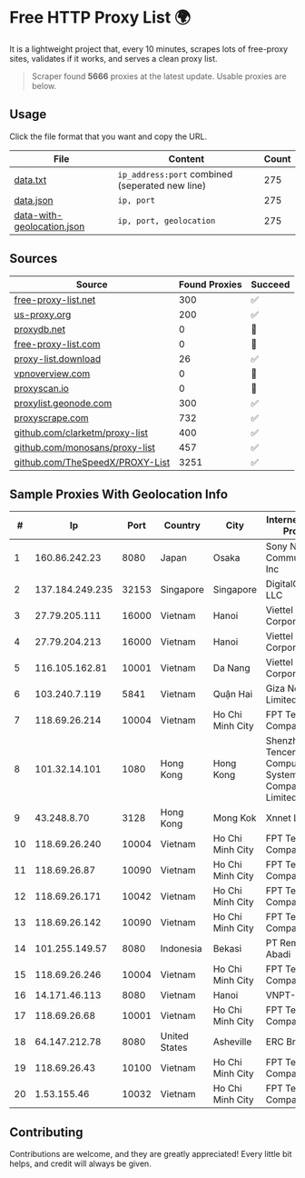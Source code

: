 
# Free HTTP Proxy List 🌍

It is a lightweight project that, every 10 minutes, scrapes lots of free-proxy sites, validates if it works, and serves a clean proxy list.


> Scraper found **5666** proxies at the latest update. Usable proxies are below.

## Usage

Click the file format that you want and copy the URL.


|File|Content|Count|
|----|-------|-----|
|[data.txt](https://raw.githubusercontent.com/themiralay/Proxy-List-World/master/data.txt)|`ip_address:port` combined (seperated new line)|275|
|[data.json](https://raw.githubusercontent.com/themiralay/Proxy-List-World/master/data.json)|`ip, port`|275|
|[data-with-geolocation.json](https://raw.githubusercontent.com/themiralay/Proxy-List-World/master/data-with-geolocation.json)|`ip, port, geolocation`|275|

## Sources

|Source|Found Proxies|Succeed|
|------|-------------|-------|
|[free-proxy-list.net](https://free-proxy-list.net)|300|✅|
|[us-proxy.org](https://www.us-proxy.org)|200|✅|
|[proxydb.net](http://proxydb.net)|0|🚫|
|[free-proxy-list.com](https://free-proxy-list.com/?page=&port=&type%5B%5D=http&type%5B%5D=https&up_time=0&search=Search)|0|🚫|
|[proxy-list.download](https://www.proxy-list.download/HTTP)|26|✅|
|[vpnoverview.com](https://vpnoverview.com/privacy/anonymous-browsing/free-proxy-servers)|0|🚫|
|[proxyscan.io](https://www.proxyscan.io)|0|🚫|
|[proxylist.geonode.com](https://proxylist.geonode.com/api/proxy-list?limit=300&page=1&sort_by=lastChecked&sort_type=desc&protocols=http,https)|300|✅|
|[proxyscrape.com](https://api.proxyscrape.com/v2/?request=displayproxies&protocol=http&timeout=10000&country=all&ssl=all&anonymity=all)|732|✅|
|[github.com/clarketm/proxy-list](https://raw.githubusercontent.com/clarketm/proxy-list/master/proxy-list-raw.txt)|400|✅|
|[github.com/monosans/proxy-list](https://raw.githubusercontent.com/monosans/proxy-list/main/proxies/http.txt)|457|✅|
|[github.com/TheSpeedX/PROXY-List](https://raw.githubusercontent.com/TheSpeedX/PROXY-List/master/http.txt)|3251|✅|


## Sample Proxies With Geolocation Info

|#|Ip|Port|Country|City|Internet Service Provider|
|-|--|----|-------|----|-------------------------|
|1|160.86.242.23|8080|Japan|Osaka|Sony Network Communications Inc|
|2|137.184.249.235|32153|Singapore|Singapore|DigitalOcean, LLC|
|3|27.79.205.111|16000|Vietnam|Hanoi|Viettel Corporation|
|4|27.79.204.213|16000|Vietnam|Hanoi|Viettel Corporation|
|5|116.105.162.81|10001|Vietnam|Da Nang|Viettel Corporation|
|6|103.240.7.119|5841|Vietnam|Quận Hai|Giza Network Limited|
|7|118.69.26.214|10004|Vietnam|Ho Chi Minh City|FPT Telecom Company|
|8|101.32.14.101|1080|Hong Kong|Hong Kong|Shenzhen Tencent Computer Systems Company Limited|
|9|43.248.8.70|3128|Hong Kong|Mong Kok|Xnnet LLC|
|10|118.69.26.240|10004|Vietnam|Ho Chi Minh City|FPT Telecom Company|
|11|118.69.26.87|10090|Vietnam|Ho Chi Minh City|FPT Telecom Company|
|12|118.69.26.171|10042|Vietnam|Ho Chi Minh City|FPT Telecom Company|
|13|118.69.26.142|10090|Vietnam|Ho Chi Minh City|FPT Telecom Company|
|14|101.255.149.57|8080|Indonesia|Bekasi|PT Remala Abadi|
|15|118.69.26.246|10004|Vietnam|Ho Chi Minh City|FPT Telecom Company|
|16|14.171.46.113|8080|Vietnam|Hanoi|VNPT-VNNIC|
|17|118.69.26.68|10001|Vietnam|Ho Chi Minh City|FPT Telecom Company|
|18|64.147.212.78|8080|United States|Asheville|ERC Broadband|
|19|118.69.26.43|10100|Vietnam|Ho Chi Minh City|FPT Telecom Company|
|20|1.53.155.46|10032|Vietnam|Ho Chi Minh City|FPT Telecom Company|



## Contributing

Contributions are welcome, and they are greatly appreciated! Every
little bit helps, and credit will always be given.

